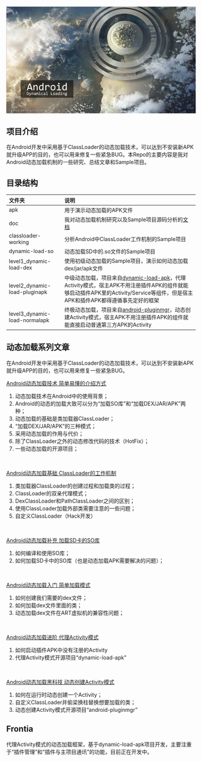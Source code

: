 
![android-dynamical-loading](doc/dl.jpg "android-dynamical-loading")

## 项目介绍
在Android开发中采用基于ClassLoader的动态加载技术，可以达到不安装新APK就升级APP的目的，也可以用来修复一些紧急BUG。本Repo的主要内容是我对Android动态加载机制的一些研究、总结文章和Sample项目。

## 目录结构
| 文件夹        |     说明     |
| :----------- | :-----------| 
|apk  | 用于演示动态加载的APK文件 | 
|doc  | 我对动态加载机制研究以及Sample项目源码分析的[文档](https://github.com/kaedea/android-dynamical-loading/tree/master/doc) | 
|classloader-working | 分析Android中ClassLoader工作机制的Sample项目|
|dynamic-load-so | 动态加载SD中的.so文件的Sample项目 | 
|level1_dynamic-load-dex    | 使用初级动态加载的Sample项目，演示如何动态加载dex/jar/apk文件 | 
| level2_dynamic-load-pluginapk     |    中级动态加载，项目来自[dynamic-load-apk](https://github.com/singwhatiwanna/dynamic-load-apk)，代理Activity模式，宿主APK不用注册插件APK的组件就能够启动插件APK里的Activity/Service等组件，但是宿主APK和插件APK都得遵循事先定好的框架  | 
|level3_dynamic-load-normalapk|终极动态加载，项目来自[android-pluginmgr](https://github.com/houkx/android-pluginmgr)，动态创建Activity模式，宿主APK不用注册插件APK的组件就能直接启动普通第三方APK的Activity|

## 动态加载系列文章
在Android开发中采用基于ClassLoader的动态加载技术，可以达到不安装新APK就升级APP的目的，也可以用来修复一些紧急BUG。

[Android动态加载技术 简单易懂的介绍方式](http://segmentfault.com/a/1190000004062866)

 1. 动态加载技术在Android中的使用背景；
 2. Android的动态的加载大致可以分为“加载SO库”和“加载DEX/JAR/APK”两种；
 3. 动态加载的基础是类加载器ClassLoader；
 4.  “加载DEX/JAR/APK”的三种模式；
 5. 采用动态加载的作用与代价；
 6. 除了ClassLoader之外的动态修改代码的技术（HotFix）；
 7. 一些动态加载的开源项目；
<br>

[Android动态加载基础 ClassLoader的工作机制](http://segmentfault.com/a/1190000004062880)

 1. 类加载器ClassLoader的创建过程和加载类的过程；
 2. ClassLoader的双亲代理模式；
 3. DexClassLoader和PathClassLoader之间的区别；
 4. 使用ClassLoader加载外部类需要注意的一些问题；
 5. 自定义ClassLoader（Hack开发）
<br>

[Android动态加载补充 加载SD卡的SO库](http://segmentfault.com/a/1190000004062899)

 1. 如何编译和使用SO库；
 2. 如何加载SD卡中的SO库（也是动态加载APK需要解决的问题）；
<br>

[Android动态加载入门 简单加载模式](http://segmentfault.com/a/1190000004062952)

 1. 如何创建我们需要的dex文件；
 2. 如何加载dex文件里面的类；
 3. 动态加载dex文件在ART虚拟机的兼容性问题；
<br>
 
[Android动态加载进阶 代理Activity模式](http://segmentfault.com/a/1190000004062972)
 
 1. 如何启动插件APK中没有注册的Activity
 2. 代理Activity模式开源项目“dynamic-load-apk”
<br>

[Android动态加载黑科技 动态创建Activity模式](/#)

 1. 如何在运行时动态创建一个Activity；
 2. 自定义ClassLoader并偷梁换柱替换想要加载的类；
 3. 动态创建Activity模式开源项目“android-pluginmgr”


## Frontia
代理Activity模式的动态加载框架，基于dynamic-load-apk项目开发，主要注重于“插件管理”和“插件与主项目通讯”的功能，目前正在开发中。
